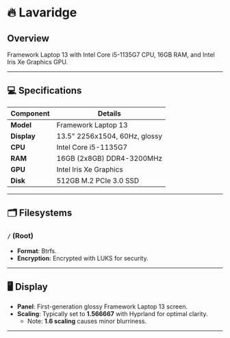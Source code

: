 # 🔥 Lavaridge

## Overview

Framework Laptop 13 with Intel Core i5-1135G7 CPU, 16GB RAM, and Intel Iris Xe Graphics GPU.

---

## 💻 Specifications

| Component   | Details                       |
| ----------- | ----------------------------- |
| **Model**   | Framework Laptop 13           |
| **Display** | 13.5" 2256x1504, 60Hz, glossy |
| **CPU**     | Intel Core i5-1135G7          |
| **RAM**     | 16GB (2x8GB) DDR4-3200MHz     |
| **GPU**     | Intel Iris Xe Graphics        |
| **Disk**    | 512GB M.2 PCIe 3.0 SSD        |

---

## 🗂 Filesystems

### `/` (Root)

- **Format**: Btrfs.
- **Encryption**: Encrypted with LUKS for security.

---

## 🖥 Display

- **Panel**: First-generation glossy Framework Laptop 13 screen.
- **Scaling**: Typically set to **1.566667** with Hyprland for optimal clarity.
  - Note: **1.6 scaling** causes minor blurriness.

---
